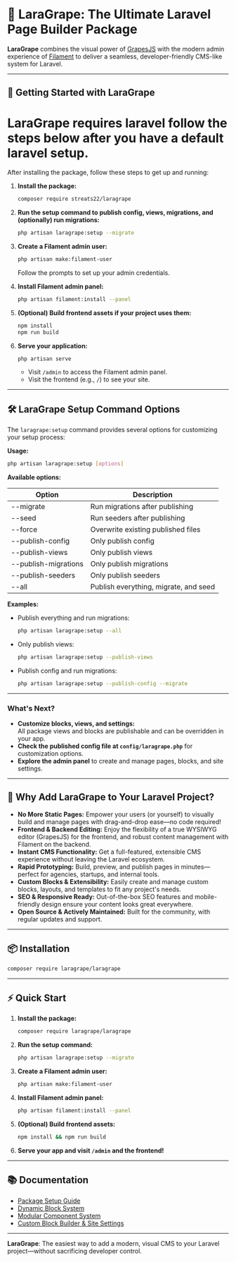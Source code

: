 # 🍇 LaraGrape: The Ultimate Laravel Page Builder Package

**LaraGrape** combines the visual power of [GrapesJS](https://grapesjs.com/) with the modern admin experience of [Filament](https://filamentphp.com/) to deliver a seamless, developer-friendly CMS-like system for Laravel.

---

## 🚀 Getting Started with LaraGrape

# LaraGrape requires laravel follow the steps below after you have a default laravel setup.

After installing the package, follow these steps to get up and running:

1. **Install the package:**
   ```sh
   composer require streats22/laragrape
   ``` 
    
2. **Run the setup command to publish config, views, migrations, and (optionally) run migrations:**
   ```sh
   php artisan laragrape:setup --migrate
   ```
3. **Create a Filament admin user:**
   ```sh
   php artisan make:filament-user
   ```
   Follow the prompts to set up your admin credentials.
4. **Install Filament admin panel:**
   ```sh
   php artisan filament:install --panel
   ```
5. **(Optional) Build frontend assets if your project uses them:**
   ```sh
   npm install
   npm run build
   ```
6. **Serve your application:**
   ```sh
   php artisan serve
   ```
   - Visit `/admin` to access the Filament admin panel.
   - Visit the frontend (e.g., `/`) to see your site.

---

## 🛠️ LaraGrape Setup Command Options

The `laragrape:setup` command provides several options for customizing your setup process:

**Usage:**
```sh
php artisan laragrape:setup [options]
```

**Available options:**

| Option                | Description                                      |
|----------------------|--------------------------------------------------|
| --migrate            | Run migrations after publishing                  |
| --seed               | Run seeders after publishing                     |
| --force              | Overwrite existing published files               |
| --publish-config     | Only publish config                              |
| --publish-views      | Only publish views                               |
| --publish-migrations | Only publish migrations                          |
| --publish-seeders    | Only publish seeders                             |
| --all                | Publish everything, migrate, and seed            |

**Examples:**
- Publish everything and run migrations:
  ```sh
  php artisan laragrape:setup --all
  ```
- Only publish views:
  ```sh
  php artisan laragrape:setup --publish-views
  ```
- Publish config and run migrations:
  ```sh
  php artisan laragrape:setup --publish-config --migrate
  ```

---

### What's Next?

- **Customize blocks, views, and settings:**  
  All package views and blocks are publishable and can be overridden in your app.
- **Check the published config file at `config/laragrape.php`** for customization options.
- **Explore the admin panel** to create and manage pages, blocks, and site settings.

---

## 🚀 Why Add LaraGrape to Your Laravel Project?

- **No More Static Pages:** Empower your users (or yourself) to visually build and manage pages with drag-and-drop ease—no code required!
- **Frontend & Backend Editing:** Enjoy the flexibility of a true WYSIWYG editor (GrapesJS) for the frontend, and robust content management with Filament on the backend.
- **Instant CMS Functionality:** Get a full-featured, extensible CMS experience without leaving the Laravel ecosystem.
- **Rapid Prototyping:** Build, preview, and publish pages in minutes—perfect for agencies, startups, and internal tools.
- **Custom Blocks & Extensibility:** Easily create and manage custom blocks, layouts, and templates to fit any project's needs.
- **SEO & Responsive Ready:** Out-of-the-box SEO features and mobile-friendly design ensure your content looks great everywhere.
- **Open Source & Actively Maintained:** Built for the community, with regular updates and support.

---

## 📦 Installation

```sh
composer require laragrape/laragrape
```

---

## ⚡ Quick Start

1. **Install the package:**
   ```sh
   composer require laragrape/laragrape
   ```
2. **Run the setup command:**
   ```sh
   php artisan laragrape:setup --migrate
   ```
3. **Create a Filament admin user:**
   ```sh
   php artisan make:filament-user
   ```
4. **Install Filament admin panel:**
   ```sh
   php artisan filament:install --panel
   ```
5. **(Optional) Build frontend assets:**
   ```sh
   npm install && npm run build
   ```
6. **Serve your app and visit `/admin` and the frontend!**

---

## 📚 Documentation

- [Package Setup Guide](LARAGRAPE_SETUP.md)
- [Dynamic Block System](BLOCKS_README.md)
- [Modular Component System](COMPONENTS_README.md)
- [Custom Block Builder & Site Settings](CUSTOM_BLOCKS_README.md)

---

**LaraGrape**: The easiest way to add a modern, visual CMS to your Laravel project—without sacrificing developer control.
